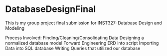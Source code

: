 # DatabaseDesignFinal

This is my group project final submission for INST327: Database Design and Modeling

Process Involved:
  Finding/Cleaning/Consolidating Data
  Designing a normalized database model
  Forward Engineering ERD into script
  Importing Data into SQL database
  Writing Queries that utilized our database
  
